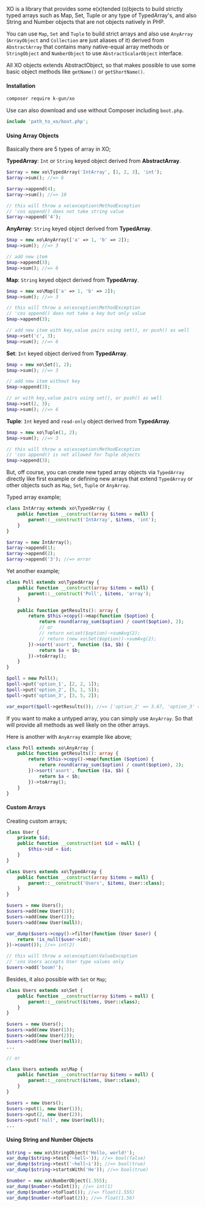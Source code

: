 XO is a library that provides some e(x)tended (o)bjects to build strictly typed arrays such as Map, Set, Tuple or any type of TypedArray's, and also String and Number objects that are not objects natively in PHP.

You can use `Map`, `Set` and `Tuple` to build strict arrays and also use `AnyArray` (`ArrayObject` and `Collection` are just aliases of it) derived from `AbstractArray` that contains many native-equal array methods or `StringObject` and `NumberObject` to use `AbstractScalarObject` interface.

All XO objects extends AbstractObject, so that makes possible to use some basic object methods like `getName()` or `getShortName()`.

#### Installation

```bash
composer require k-gun/xo
```

Use can also download and use without Composer including `boot.php`.

```php
include 'path_to_xo/boot.php';
```

#### Using Array Objects

Basically there are 5 types of array in XO;

**TypedArray**: `Int` or `String` keyed object derived from **AbstractArray**.

```php
$array = new xo\TypedArray('IntArray', [1, 2, 3], 'int');
$array->sum(); //=> 6

$array->append(4);
$array->sum(); //=> 10

// this will throw a xo\exception\MethodException
// 'cos append() does not take string value
$array->append('4');
```

**AnyArray**: `String` keyed object derived from **TypedArray**.

```php
$map = new xo\AnyArray(['a' => 1, 'b' => 2]);
$map->sum(); //=> 3

// add new item
$map->append(3);
$map->sum(); //=> 6
```

**Map**: `String` keyed object derived from **TypedArray**.

```php
$map = new xo\Map(['a' => 1, 'b' => 2]);
$map->sum(); //=> 3

// this will throw a xo\exception\MethodException
// 'cos append() does not take a key but only value
$map->append(3);

// add new item with key,value pairs using set(), or push() as well
$map->set('c', 3);
$map->sum(); //=> 6
```

**Set**: `Int` keyed object derived from **TypedArray**.

```php
$map = new xo\Set(1, 2);
$map->sum(); //=> 3

// add new item without key
$map->append(3);

// or with key,value pairs using set(), or push() as well
$map->set(2, 3);
$map->sum(); //=> 6
```

**Tuple**: `Int` keyed and `read-only` object derived from **TypedArray**.

```php
$map = new xo\Tuple(1, 2);
$map->sum(); //=> 3

// this will throw a xo\exception\MethodException
// 'cos append() is not allowed for Tuple objects
$map->append(3);
```

But, off course, you can create new typed array objects via `TypedArray` directly like first example or defining new arrays that extend `TypedArray` or other objects such as `Map`, `Set`, `Tuple` or `AnyArray`.

Typed array example;

```php
class IntArray extends xo\TypedArray {
    public function __construct(array $items = null) {
        parent::__construct('IntArray', $items, 'int');
    }
}

$array = new IntArray();
$array->append(1);
$array->append(2);
$array->append('3'); //=> error
```

Yet another example;

```php
class Poll extends xo\TypedArray {
    public function __construct(array $items = null) {
        parent::__construct('Poll', $items, 'array');
    }

    public function getResults(): array {
        return $this->copy()->map(function ($option) {
            return round(array_sum($option) / count($option), 2);
            // or
            // return xo\set($option)->sumAvg(2);
            // return (new xo\Set($option))->sumAvg(2);
        })->sort('asort', function ($a, $b) {
            return $a < $b;
        })->toArray();
    }
}

$poll = new Poll();
$poll->put('option_1', [2, 2, 1]);
$poll->put('option_2', [5, 1, 5]);
$poll->put('option_3', [3, 5, 2]);

var_export($poll->getResults()); //=> ['option_2' => 3.67, 'option_3' => 3.33, 'option_1' => 1.67]
```

If you want to make a untyped array, you can simply use `AnyArray`. So that will provide all methods as well likely on the other arrays.

Here is another with `AnyArray` example like above;

```php
class Poll extends xo\AnyArray {
    public function getResults(): array {
        return $this->copy()->map(function ($option) {
            return round(array_sum($option) / count($option), 2);
        })->sort('asort', function ($a, $b) {
            return $a < $b;
        })->toArray();
    }
}
```

#### Custom Arrays

Creating custom arrays;

```php
class User {
    private $id;
    public function __construct(int $id = null) {
        $this->id = $id;
    }
}

class Users extends xo\TypedArray {
    public function __construct(array $items = null) {
        parent::__construct('Users', $items, User::class);
    }
}

$users = new Users();
$users->add(new User(1));
$users->add(new User(2));
$users->add(new User(null));

var_dump($users->copy()->filter(function (User $user) {
    return !is_null($user->id);
})->count()); //=> int(2)

// this will throw a xo\exception\ValueException
// 'cos Users accepts User type values only
$users->add('boom!');
```

Besides, it also possible with `Set` or `Map`;

```php
class Users extends xo\Set {
    public function __construct(array $items = null) {
        parent::__construct($items, User::class);
    }
}

$users = new Users();
$users->add(new User(1));
$users->add(new User(2));
$users->add(new User(null));
...

// or

class Users extends xo\Map {
    public function __construct(array $items = null) {
        parent::__construct($items, User::class);
    }
}

$users = new Users();
$users->put(1, new User(1));
$users->put(2, new User(2));
$users->put('null', new User(null));
...
```

#### Using String and Number Objects

```php
$string = new xo\StringObject('Hello, world!');
var_dump($string->test('~hell~')); //=> bool(false)
var_dump($string->test('~hell~i')); //=> bool(true)
var_dump($string->startsWith('He')); //=> bool(true)

$number = new xo\NumberObject(1.555);
var_dump($number->toInt()); //=> int(1)
var_dump($number->toFloat()); //=> float(1.555)
var_dump($number->toFloat(2)); //=> float(1.56)
```
